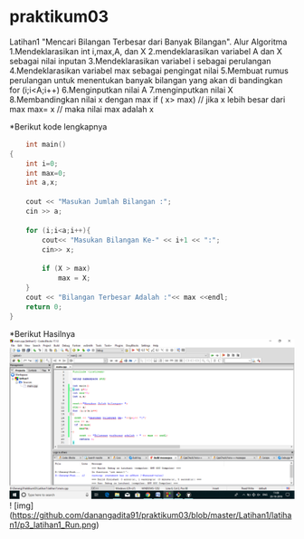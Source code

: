# praktikum03

Latihan1 "Mencari Bilangan Terbesar dari Banyak Bilangan".
Alur Algoritma
1.Mendeklarasikan int i,max,A, dan X
2.mendeklarasikan variabel A dan X sebagai nilai inputan
3.Mendeklarasikan variabel i sebagai perulangan
4.Mendeklarasikan variabel max sebagai pengingat nilai
5.Membuat rumus perulangan untuk menentukan banyak bilangan yang akan di bandingkan
	for (i;i<A;i++)
6.Menginputkan nilai A
7.menginputkan nilai X
8.Membandingkan nilai x dengan max
	if ( x> max) // jika x lebih besar dari max
    	max= x   // maka nilai max adalah x

*Berikut kode lengkapnya

```c++
	int main()
{
    int i=0;
    int max=0;
    int a,x;

    cout << "Masukan Jumlah Bilangan :";
    cin >> a;

    for (i;i<a;i++){
        cout<< "Masukan Bilangan Ke-" << i+1 << ":";
        cin>> x;

        if (X > max)
            max = X;
    }
    cout << "Bilangan Terbesar Adalah :"<< max <<endl;
    return 0;
}
```

*Berikut Hasilnya
![img](https://raw.githubusercontent.com/danangadita91/praktikum03/master/Latihan1/latihan1/P3_Latihan1_CB.png)
! [img] (https://github.com/danangadita91/praktikum03/blob/master/Latihan1/latihan1/p3_latihan1_Run.png)
